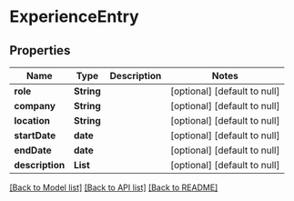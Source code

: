 # ExperienceEntry
## Properties

| Name | Type | Description | Notes |
|------------ | ------------- | ------------- | -------------|
| **role** | **String** |  | [optional] [default to null] |
| **company** | **String** |  | [optional] [default to null] |
| **location** | **String** |  | [optional] [default to null] |
| **startDate** | **date** |  | [optional] [default to null] |
| **endDate** | **date** |  | [optional] [default to null] |
| **description** | **List** |  | [optional] [default to null] |

[[Back to Model list]](../README.md#documentation-for-models) [[Back to API list]](../README.md#documentation-for-api-endpoints) [[Back to README]](../README.md)
